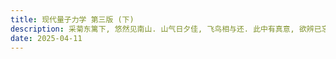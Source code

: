 ```yaml
---
title: 现代量子力学 第三版 (下)
description: 采菊东篱下, 悠然见南山. 山气日夕佳, 飞鸟相与还. 此中有真意, 欲辨已忘言.
date: 2025-04-11
---
```

